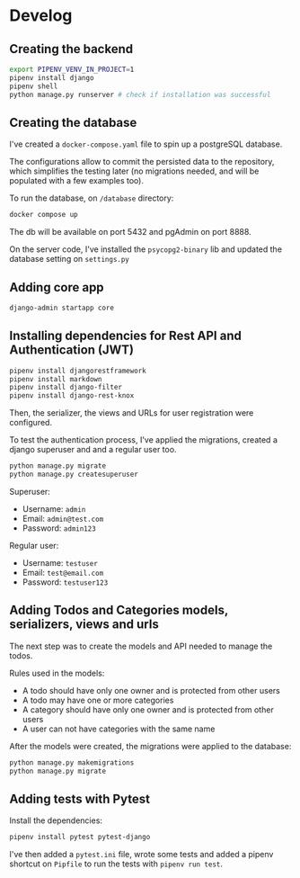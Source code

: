 # Develog

## Creating the backend

```bash
export PIPENV_VENV_IN_PROJECT=1
pipenv install django
pipenv shell
python manage.py runserver # check if installation was successful
```

## Creating the database

I've created a `docker-compose.yaml` file to spin up a postgreSQL database.

The configurations allow to commit the persisted data to the repository, which simplifies the testing later (no migrations needed, and will be populated with a few examples too).

To run the database, on `/database` directory:

```bash
docker compose up
```

The db will be available on port 5432 and pgAdmin on port 8888.

On the server code, I've installed the `psycopg2-binary` lib and updated the database setting on `settings.py`

## Adding core app

```bash
django-admin startapp core
```

## Installing dependencies for Rest API and Authentication (JWT)

```bash
pipenv install djangorestframework
pipenv install markdown
pipenv install django-filter
pipenv install django-rest-knox
```

Then, the serializer, the views and URLs for user registration were configured.

To test the authentication process, I've applied the migrations, created a django superuser and and a regular user too.

```bash
python manage.py migrate
python manage.py createsuperuser
```

Superuser:
- Username: `admin`
- Email: `admin@test.com`
- Password: `admin123`

Regular user:
- Username: `testuser`
- Email: `test@email.com`
- Password: `testuser123`

## Adding Todos and Categories models, serializers, views and urls

The next step was to create the models and API needed to manage the todos.

Rules used in the models:
- A todo should have only one owner and is protected from other users
- A todo may have one or more categories
- A category should have only one owner and is protected from other users
- A user can not have categories with the same name

After the models were created, the migrations were applied to the database:

```bash
python manage.py makemigrations
python manage.py migrate
```

## Adding tests with Pytest

Install the dependencies:

```bash
pipenv install pytest pytest-django
```

I've then added a `pytest.ini` file, wrote some tests and added a pipenv shortcut on `Pipfile` to run the tests with `pipenv run test`.
